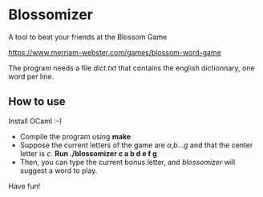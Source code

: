 # Blossomizer
A tool to beat your friends at the Blossom Game

https://www.merriam-webster.com/games/blossom-word-game

The program needs a file *dict.txt* that contains the english dictionnary, one word per line.

## How to use

Install OCaml :-)

- Compile the program using **make**
- Suppose the current letters of the game are *a*,*b*...*g* and that the center letter is *c*. **Run ./blossomizer c a b d e f g**
- Then, you can type the current bonus letter, and *blossomizer* will suggest a word to play.

Have fun!